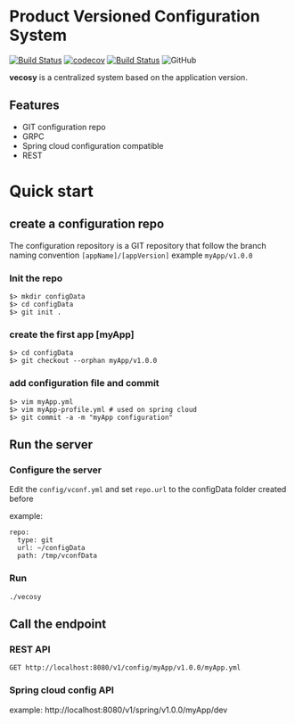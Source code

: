 
# Product Versioned Configuration System
[![Build Status](https://travis-ci.com/vecosy/vecosy.svg)](https://travis-ci.com/vecosy/vecosy)
[![codecov](https://codecov.io/gh/vecosy/vecosy/branch/develop/graph/badge.svg)](https://codecov.io/gh/vecosy/vecosy)
[![Build Status](https://img.shields.io/badge/docker-pull%20vecosy%2Fvecosy%3Adev-blue)](https://hub.docker.com/repository/docker/vecosy/vecosy)
![GitHub](https://img.shields.io/github/license/vecosy/vecosy)

**vecosy** is a centralized system based on the application version.


## Features
* GIT configuration repo
* GRPC
* Spring cloud configuration compatible
* REST



# Quick start
## create a configuration repo
The configuration repository is a GIT repository that follow the branch naming convention
``[appName]/[appVersion]``
example
``myApp/v1.0.0``

### Init the repo
```shell script
$> mkdir configData
$> cd configData
$> git init .
```
### create the first app [myApp]
```shell script
$> cd configData
$> git checkout --orphan myApp/v1.0.0
```
### add configuration file and commit
```shell script
$> vim myApp.yml
$> vim myApp-profile.yml # used on spring cloud
$> git commit -a -m "myApp configuration"
```

## Run the server
### Configure the server
Edit the `config/vconf.yml` and set `repo.url` to the configData folder created before

example:
```
repo:
  type: git
  url: ~/configData
  path: /tmp/vconfData
```
### Run
```shell script
./vecosy
```
## Call the endpoint
### REST API
```shell script
GET http://localhost:8080/v1/config/myApp/v1.0.0/myApp.yml
```
### Spring cloud config API
example: http://localhost:8080/v1/spring/v1.0.0/myApp/dev
